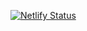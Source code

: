 [![Netlify Status](https://api.netlify.com/api/v1/badges/ee2f1900-203b-4a01-8aaa-d74244b82912/deploy-status)](https://app.netlify.com/sites/thunderous-nasturtium-cbcfe9/deploys)